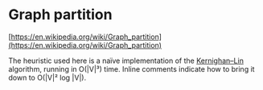 # Graph partition

[https://en.wikipedia.org/wiki/Graph_partition](https://en.wikipedia.org/wiki/Graph_partition)

The heuristic used here is a naïve implementation of the [Kernighan–Lin](https://en.wikipedia.org/wiki/Kernighan%E2%80%93Lin_algorithm) algorithm, running in O(|V|³) time. Inline comments indicate how to bring it down to O(|V|² log |V|).
